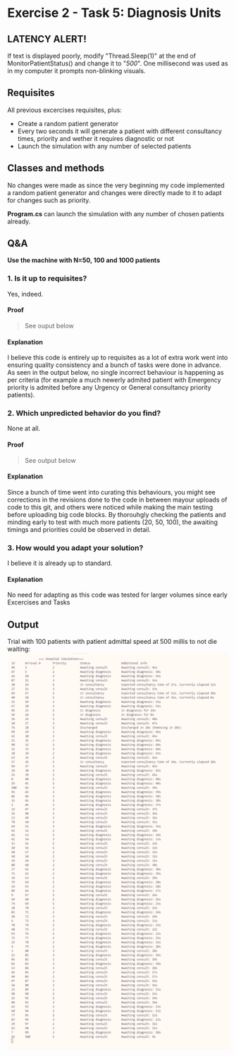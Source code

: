 # Exercise 2 - Task 5: Diagnosis Units

## LATENCY ALERT!
If text is displayed poorly, modify "Thread.Sleep(1)" at the end of MonitorPatientStatus() and change it to "*500*". One millisecond was used as in my computer it prompts non-blinking visuals.

## Requisites
All previous excercises requisites, plus:
* Create a random patient generator
* Every two seconds it will generate a patient with different consultancy times, priority and wether it requires diagnostic or not
* Launch the simulation with any number of selected patients

## Classes and methods
No changes were made as since the very beginning my code implemented a random patient generator and changes were directly made to it to adapt for changes such as priority.

**Program.cs** can launch the simulation with any number of chosen patients already.

## Q&A

**Use the machine with N=50, 100 and 1000 patients**

### 1. Is it up to requisites? 
Yes, indeed.

#### Proof
> See ouput below

#### Explanation
I believe this code is entirely up to requisites as a lot of extra work went into ensuring quality consistency and a bunch of tasks were done in advance. As seen in the output below, no single incorrect behaviour is happening as per criteria (for example a much newerly admited patient with Emergency priority is admited before any Urgency or General consultancy priority patients).

### 2. Which unpredicted behavior do you find?
None at all.

#### Proof
> See output below

#### Explanation
Since a bunch of time went into curating this behaviours, you might see corrections in the revisions done to the code in between mayour uploads of code to this git, and others were noticed while making the main testing before uploading big code blocks. By thorouhgly checking the patients and minding early to test with much more patients (20, 50, 100), the awaiting timings and priorities could be observed in detail.

### 3. How would you adapt your solution?
I believe it is already up to standard.

#### Explanation
No need for adapting as this code was tested for larger volumes since early Excercises and Tasks

## Output
Trial with 100 patients with patient admittal speed at 500 millis to not die waiting:
![alt text](output.png)